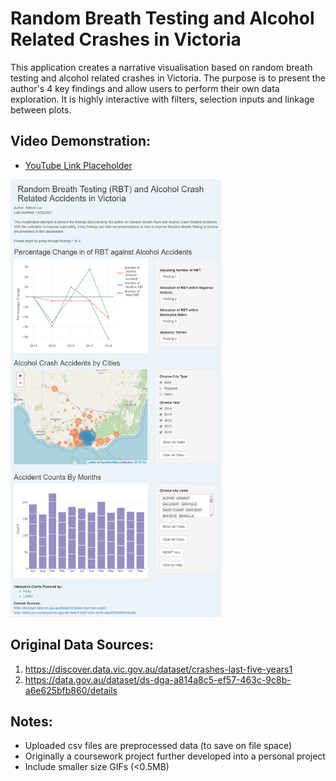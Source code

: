 # Random Breath Testing and Alcohol Related Crashes in Victoria

This application creates a narrative visualisation based on random breath testing and alcohol related crashes in Victoria. The purpose is to present the author's 4 key findings and allow users to perform their own data exploration. It is highly interactive with filters, selection inputs and linkage between plots.

## Video Demonstration:
- [YouTube Link Placeholder]()

<img src="https://github.com/nelson-luu/rbt_crashes/blob/main/screenshots/overview.png" height="700">

## Original Data Sources:
1. https://discover.data.vic.gov.au/dataset/crashes-last-five-years1
2. https://data.gov.au/dataset/ds-dga-a814a8c5-ef57-463c-9c8b-a6e625bfb860/details

## Notes:
- Uploaded csv files are preprocessed data (to save on file space)
- Originally a coursework project further developed into a personal project
- Include smaller size GIFs (<0.5MB)


